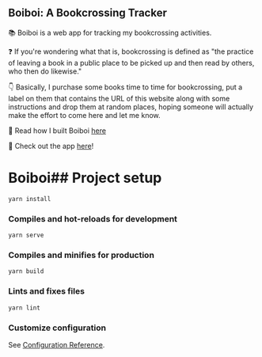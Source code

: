 
## Boiboi: A Bookcrossing Tracker

📚 Boiboi is a web app for tracking my bookcrossing activities.  
  
❓ If you're wondering what that is, bookcrossing is defined as "the practice of leaving a book in a public place to be picked up and then read by others, who then do likewise."  
  
👇 Basically, I purchase some books time to time for bookcrossing, put a label on them that contains the URL of this website along with some instructions and drop them at random places, hoping someone will actually make the effort to come here and let me know.

🧐 Read how I built Boiboi [here](https://shayonkhaled.com/portfolio/boiboi-xyz/)

👀 Check out the app [here](https://boiboi.netlify.app/)! 


# Boiboi## Project setup
```
yarn install
```

### Compiles and hot-reloads for development
```
yarn serve
```

### Compiles and minifies for production
```
yarn build
```

### Lints and fixes files
```
yarn lint
```

### Customize configuration
See [Configuration Reference](https://cli.vuejs.org/config/).
